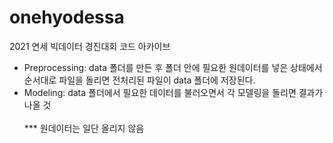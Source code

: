 # onehyodessa
2021 연세 빅데이터 경진대회 코드 아카이브 
- Preprocessing: data 폴더를 만든 후 폴더 안에 필요한 원데이터를 넣은 상태에서 순서대로 파일을 돌리면 전처리된 파일이 data 폴더에 저장된다. 
- Modeling: data 폴더에서 필요한 데이터를 불러오면서 각 모델링을 돌리면 결과가 나올 것<br><br>
*** 원데이터는 일단 올리지 않음  
